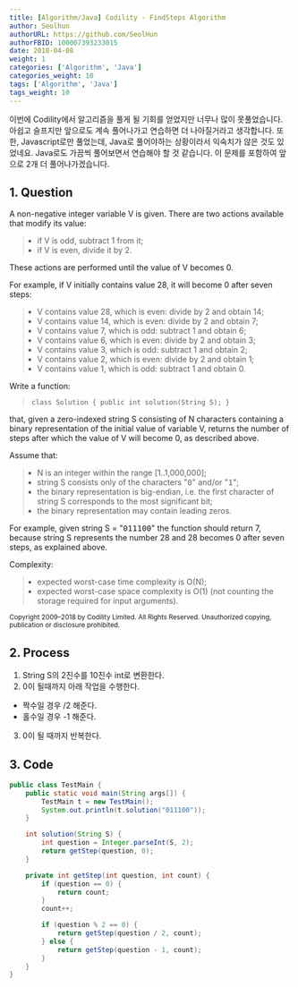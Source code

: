 ```yaml
---
title: [Algorithm/Java] Codility - FindSteps Algorithm
author: Seolhun
authorURL: https://github.com/SeolHun
authorFBID: 100007393233015
date: 2018-04-08
weight: 1
categories: ['Algorithm', 'Java']
categories_weight: 10
tags: ['Algorithm', 'Java']
tags_weight: 10
---
```

이번에 Codility에서 알고리즘을 풀게 될 기회를 얻었지만 너무나 많이 못풀었습니다. 아쉽고 슬프지만 앞으로도 계속 풀어나가고 연습하면 더 나아질거라고 생각합니다.
또한, Javascript로만 풀었는데, Java로 풀어야하는 상황이라서 익숙치가 않은 것도 있었네요. Java로도 가끔씩 풀어보면서 연습해야 할 것 같습니다.
이 문제를 포함하여 앞으로 2개 더 풀어나가겠습니다.


## 1. Question
<div class="task-description-content">
<div id="brinza-task-description">
<p>A non-negative integer variable V is given. There are two actions available that modify its value:</p>
<blockquote><ul style="margin: 10px;padding: 0px;"><li>if V is odd, subtract 1 from it;</li>
<li>if V is even, divide it by 2.</li>
</ul>
</blockquote><p>These actions are performed until the value of V becomes 0.</p>
<p>For example, if V initially contains value 28, it will become 0 after seven steps:</p>
<blockquote><ul style="margin: 10px;padding: 0px;"><li>V contains value 28, which is even: divide by 2 and obtain 14;</li>
<li>V contains value 14, which is even: divide by 2 and obtain 7;</li>
<li>V contains value 7, which is odd: subtract 1 and obtain 6;</li>
<li>V contains value 6, which is even: divide by 2 and obtain 3;</li>
<li>V contains value 3, which is odd: subtract 1 and obtain 2;</li>
<li>V contains value 2, which is even: divide by 2 and obtain 1;</li>
<li>V contains value 1, which is odd: subtract 1 and obtain 0.</li>
</ul>
</blockquote><p>Write a function:</p>
<blockquote><p style="font-family: monospace; font-size: 9pt; display: block; white-space: pre-wrap"><tt>class Solution { public int solution(String S); }</tt></p></blockquote>
<p>that, given a zero-indexed string S consisting of N characters containing a binary representation of the initial value of variable V, returns the number of steps after which the value of V will become 0, as described above.</p>
<p>Assume that:</p>
<blockquote><ul style="margin: 10px;padding: 0px;"><li>N is an integer within the range [<span class="number">1</span>..<span class="number">1,000,000</span>];</li>
<li>string S consists only of the characters "<tt style="white-space:pre-wrap">0</tt>" and/or "<tt style="white-space:pre-wrap">1</tt>";</li>
<li>the binary representation is big-endian, i.e. the first character of string S corresponds to the most significant bit;</li>
<li>the binary representation may contain leading zeros.</li>
</ul>
</blockquote><p>For example, given string S = "<tt style="white-space:pre-wrap">011100</tt>" the function should return 7, because string S represents the number 28 and 28 becomes 0 after seven steps, as explained above.</p>
<p>Complexity:</p>
<blockquote><ul style="margin: 10px;padding: 0px;"><li>expected worst-case time complexity is O(N);</li>
<li>expected worst-case space complexity is O(1) (not counting the storage required for input arguments).</li>
</ul>
</blockquote></div>
<div style="margin-top:5px">
<small>Copyright 2009–2018 by Codility Limited. All Rights Reserved. Unauthorized copying, publication or disclosure prohibited.</small>
</div>
</div>

## 2. Process
1. String S의 2진수를 10진수 int로 변환한다.
2. 0이 될때까지 아래 작업을 수행한다.
  - 짝수일 경우 /2 해준다.
  - 홀수일 경우 -1 해준다.
3. 0이 될 때까지 반복한다.

## 3. Code
```java
public class TestMain {
    public static void main(String args[]) {
        TestMain t = new TestMain();
        System.out.println(t.solution("011100"));
    }

    int solution(String S) {
        int question = Integer.parseInt(S, 2);
        return getStep(question, 0);
    }

    private int getStep(int question, int count) {
        if (question == 0) {
            return count;
        }
        count++;

        if (question % 2 == 0) {
            return getStep(question / 2, count);
        } else {
            return getStep(question - 1, count);
        }
    }
}
```
